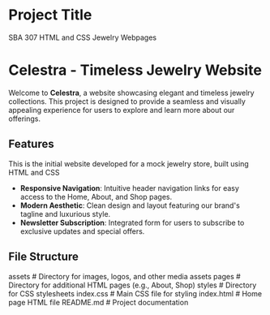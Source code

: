 # Project Title
SBA 307 HTML and CSS Jewelry Webpages

# Celestra - Timeless Jewelry Website

Welcome to **Celestra**, a website showcasing elegant and timeless jewelry collections. This project is designed to provide a seamless and visually appealing experience for users to explore and learn more about our offerings.

## Features
This is the initial website developed for a mock jewelry store, built using HTML and CSS

- **Responsive Navigation**: Intuitive header navigation links for easy access to the Home, About, and Shop pages.
- **Modern Aesthetic**: Clean design and layout featuring our brand's tagline and luxurious style.
- **Newsletter Subscription**: Integrated form for users to subscribe to exclusive updates and special offers.

## File Structure

assets              # Directory for images, logos, and other media assets
pages               # Directory for additional HTML pages (e.g., About, Shop)
styles              # Directory for CSS stylesheets
index.css           # Main CSS file for styling
index.html          # Home page HTML file
README.md           # Project documentation




